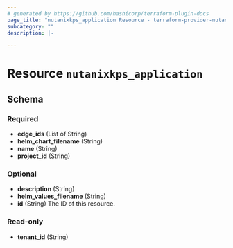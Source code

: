 ```yaml
---
# generated by https://github.com/hashicorp/terraform-plugin-docs
page_title: "nutanixkps_application Resource - terraform-provider-nutanixkps"
subcategory: ""
description: |-
  
---
```


# Resource `nutanixkps_application`





<!-- schema generated by tfplugindocs -->
## Schema

### Required

- **edge_ids** (List of String)
- **helm_chart_filename** (String)
- **name** (String)
- **project_id** (String)

### Optional

- **description** (String)
- **helm_values_filename** (String)
- **id** (String) The ID of this resource.

### Read-only

- **tenant_id** (String)


